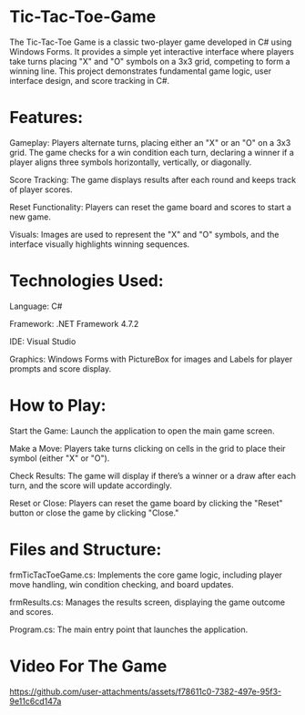 # Tic-Tac-Toe-Game
 The Tic-Tac-Toe Game is a classic two-player game developed in C# using Windows Forms. It provides a simple yet interactive interface where players take turns placing "X" and "O" symbols on a 3x3 grid, competing to form a winning line. This project demonstrates fundamental game logic, user interface design, and score tracking in C#.

# Features:
Gameplay: Players alternate turns, placing either an "X" or an "O" on a 3x3 grid. The game checks for a win condition each turn, declaring a winner if a player aligns three symbols horizontally, vertically, or diagonally.

Score Tracking: The game displays results after each round and keeps track of player scores.

Reset Functionality: Players can reset the game board and scores to start a new game.

Visuals: Images are used to represent the "X" and "O" symbols, and the interface visually highlights winning sequences.

# Technologies Used:
Language: C#

Framework: .NET Framework 4.7.2

IDE: Visual Studio

Graphics: Windows Forms with PictureBox for images and Labels for player prompts and score display.

# How to Play:
Start the Game: Launch the application to open the main game screen.

Make a Move: Players take turns clicking on cells in the grid to place their symbol (either "X" or "O").

Check Results: The game will display if there’s a winner or a draw after each turn, and the score will update accordingly.

Reset or Close: Players can reset the game board by clicking the "Reset" button or close the game by clicking "Close."

# Files and Structure:
frmTicTacToeGame.cs: Implements the core game logic, including player move handling, win condition checking, and board updates.

frmResults.cs: Manages the results screen, displaying the game outcome and scores.

Program.cs: The main entry point that launches the application.

# Video For The Game

https://github.com/user-attachments/assets/f78611c0-7382-497e-95f3-9e11c6cd147a
